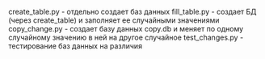create_table.py - отдельно создает баз данных
fill_table.py - создает БД (через create_table) и заполняет ее случайными значениями
copy_change.py - создает базу данных copy.db и меняет по одному случайному значению в ней на другое случайное
test_changes.py - тестирование баз данных на различия
